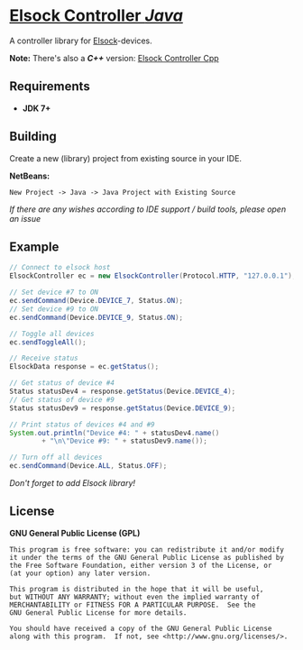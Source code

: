 # [Elsock Controller *Java*](https://github.com/offa/ElsockControllerJava)

A controller library for [Elsock](https://github.com/forflo/arduino_elsock)-devices.

**Note:** There's also a ***C++*** version: [Elsock Controller Cpp](https://github.com/offa/ElsockControllerCpp)

## Requirements

 * **JDK 7+**

## Building

Create a new (library) project from existing source in your IDE.

**NetBeans:**

`New Project -> Java -> Java Project with Existing Source`

*If there are any wishes according to IDE support / build tools, please open an issue*

## Example

```java
// Connect to elsock host
ElsockController ec = new ElsockController(Protocol.HTTP, "127.0.0.1");

// Set device #7 to ON
ec.sendCommand(Device.DEVICE_7, Status.ON);
// Set device #9 to ON
ec.sendCommand(Device.DEVICE_9, Status.ON);

// Toggle all devices
ec.sendToggleAll(); 

// Receive status
ElsockData response = ec.getStatus();

// Get status of device #4
Status statusDev4 = response.getStatus(Device.DEVICE_4);
// Get status of device #9
Status statusDev9 = response.getStatus(Device.DEVICE_9);

// Print status of devices #4 and #9
System.out.println("Device #4: " + statusDev4.name() 
        + "\n\"Device #9: " + statusDev9.name());

// Turn off all devices
ec.sendCommand(Device.ALL, Status.OFF);
```
*Don't forget to add Elsock library!*


## License

**GNU General Public License (GPL)**

    This program is free software: you can redistribute it and/or modify
    it under the terms of the GNU General Public License as published by
    the Free Software Foundation, either version 3 of the License, or
    (at your option) any later version.

    This program is distributed in the hope that it will be useful,
    but WITHOUT ANY WARRANTY; without even the implied warranty of
    MERCHANTABILITY or FITNESS FOR A PARTICULAR PURPOSE.  See the
    GNU General Public License for more details.

    You should have received a copy of the GNU General Public License
    along with this program.  If not, see <http://www.gnu.org/licenses/>.
